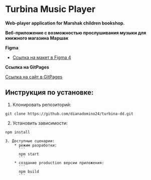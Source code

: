 # Turbina Music Player

**Web-player application for Marshak children bookshop.**

**Веб-приложение с возможностью прослушивания музыки для книжного магазина Маршак**

**Figma**

- [Ссылка на макет в Figma 4](https://www.figma.com/file/P8rK0IWyoZtBghcwWACXcC/TURBINA_1?node-id=844%3A2)

**Ссылка на GitPages**

[Ссылка на сайт в GitPages](https://dianadomino24.github.io/turbina-dd/)

## Инструкция по установке:

1. Клонировать репозиторий:

```
git clone https://github.com/dianadomino24/turbina-dd.git
```

2. Установить зависимости:

```
npm install
```

````
3. Доступные сценарии:
    * режим разработки:
      ```
      npm start
      ```
    * создание production версии приложения:
      ```
      npm build
      ```
````
